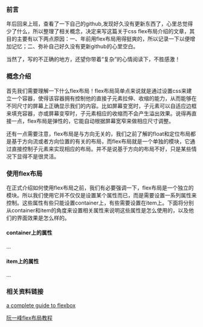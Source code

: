 ### 前言

年后回来上班，查看了一下自己的github,发现好久没有更新东西了，心里总觉得少了什么，所以整理了相关概念，决定来写这篇关于css flex布局介绍的文章，其目的主要有以下两点原因：一、年前用flex布局用得挺爽的，所以记录一下以便增加记忆；二、弥补自己好久没有更新github的心里空白。

当然了，写的不正确的地方，还望你带着“复杂”的心情阅读下，不胜感激！

### 概念介绍

首先我们需要理解一下什么flex布局！flex布局简单点来说就是通过设置css来建立一个容器，使得该容器拥有控制他的直接子元素拉伸、收缩的能力，从而能够在不同尺寸的屏幕上正确显示我们的内容。比如屏幕变宽时，子元素可以自适应边框来填充容器，亦或屏幕变窄时，子元素相应的收缩而不会产生溢出效果。说得再直接一点，flex布局是弹性的，它能自动根据屏幕宽窄来做相应尺寸调整。

还有一点需要注意，flex布局是与方向无关的，我们之前了解的float和定位布局都是基于方向流或者方向位置的有关的布局，而flex布局就是一个单独的模块，它通过直接控制子元素来实现相应的布局。并不是说基于方向的布局不好，只是某些情况下显得不是很灵活。

### 使用flex布局

在正式介绍如何使用flex布局之前，我们有必要强调一下，flex布局是一个独立的模块。所以我们使用它并不仅仅是设置某个属性而已，而是需要设置一系列属性来控制。这些属性有些只能设置container上，有些需要设置在item上。下面将分别从container和item的角度来设置相关属性来说明这些属性是怎么使用的，以及他们的界面效果是怎么样的。

#### container上的属性

...

#### item上的属性

...

### 相关资料链接

 [a complete guide to flexbox](https://css-tricks.com/snippets/css/a-guide-to-flexbox/)

 [阮一峰flex布局教程](http://www.ruanyifeng.com/blog/2015/07/flex-grammar.html)
